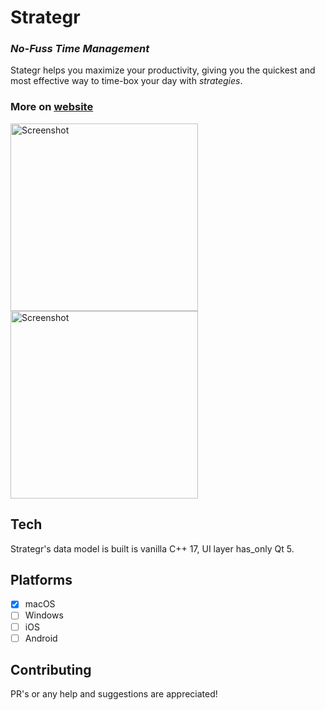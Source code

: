 # Strategr
### *No-Fuss Time Management*

Stategr helps you maximize your productivity, giving you the quickest and most effective way to time-box your day with *strategies*.

### More on [website](https://khrykin.github.io/strategr/)

<img src="https://khrykin.github.io/strategr/resources/mac_main_original.png" alt="Screenshot" width="300">  <img src="https://khrykin.github.io/strategr/resources/mac_black_main.png" alt="Screenshot" width="300">



## Tech
Strategr's data model is built is vanilla C++ 17, UI layer has_only Qt 5.

## Platforms
- [x] macOS
- [ ] Windows
- [ ] iOS
- [ ] Android

## Contributing
PR's or any help and suggestions are appreciated!
